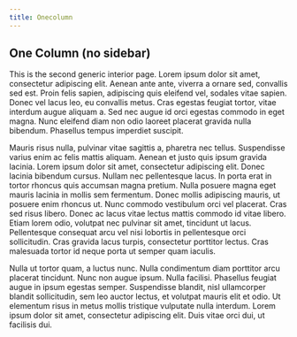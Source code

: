 ```yaml
---
title: Onecolumn
---
```


## One Column (no sidebar)

This is the second generic interior page. Lorem ipsum dolor sit amet, consectetur adipiscing elit. Aenean ante ante, viverra a ornare sed, convallis sed est. Proin felis sapien, adipiscing quis eleifend vel, sodales vitae sapien. Donec vel lacus leo, eu convallis metus. Cras egestas feugiat tortor, vitae interdum augue aliquam a. Sed nec augue id orci egestas commodo in eget magna. Nunc eleifend diam non odio laoreet placerat gravida nulla bibendum. Phasellus tempus imperdiet suscipit.

Mauris risus nulla, pulvinar vitae sagittis a, pharetra nec tellus. Suspendisse varius enim ac felis mattis aliquam. Aenean et justo quis ipsum gravida lacinia. Lorem ipsum dolor sit amet, consectetur adipiscing elit. Donec lacinia bibendum cursus. Nullam nec pellentesque lacus. In porta erat in tortor rhoncus quis accumsan magna pretium. Nulla posuere magna eget mauris lacinia in mollis sem fermentum. Donec mollis adipiscing mauris, ut posuere enim rhoncus ut. Nunc commodo vestibulum orci vel placerat. Cras sed risus libero. Donec ac lacus vitae lectus mattis commodo id vitae libero. Etiam lorem odio, volutpat nec pulvinar sit amet, tincidunt ut lacus. Pellentesque consequat arcu vel nisi lobortis in pellentesque orci sollicitudin. Cras gravida lacus turpis, consectetur porttitor lectus. Cras malesuada tortor id neque porta ut semper quam iaculis.

Nulla ut tortor quam, a luctus nunc. Nulla condimentum diam porttitor arcu placerat tincidunt. Nunc non augue ipsum. Nulla facilisi. Phasellus feugiat augue in ipsum egestas semper. Suspendisse blandit, nisl ullamcorper blandit sollicitudin, sem leo auctor lectus, et volutpat mauris elit et odio. Ut elementum risus in metus mollis tristique vulputate nulla interdum. Lorem ipsum dolor sit amet, consectetur adipiscing elit. Duis vitae orci dui, ut facilisis dui.
